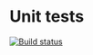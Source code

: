 # Unit tests

[![Build status](https://ci.appveyor.com/api/projects/status/3rsclutcqw814n13?svg=true)](https://ci.appveyor.com/project/natalia-smyslova/ajs-unit-tests)